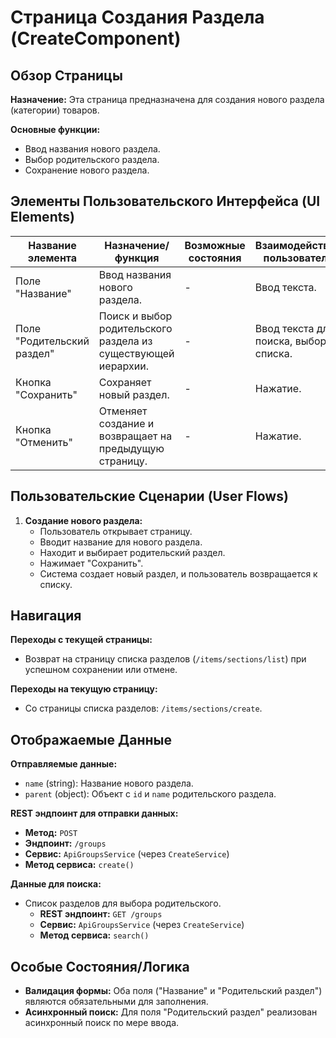 # Страница Создания Раздела (CreateComponent)

## Обзор Страницы

**Назначение:** Эта страница предназначена для создания нового раздела (категории) товаров.

**Основные функции:**
-   Ввод названия нового раздела.
-   Выбор родительского раздела.
-   Сохранение нового раздела.

## Элементы Пользовательского Интерфейса (UI Elements)

| Название элемента | Назначение/функция | Возможные состояния | Взаимодействие пользователя |
| --- | --- | --- | --- |
| Поле "Название" | Ввод названия нового раздела. | - | Ввод текста. |
| Поле "Родительский раздел" | Поиск и выбор родительского раздела из существующей иерархии. | - | Ввод текста для поиска, выбор из списка. |
| Кнопка "Сохранить" | Сохраняет новый раздел. | - | Нажатие. |
| Кнопка "Отменить" | Отменяет создание и возвращает на предыдущую страницу. | - | Нажатие. |

## Пользовательские Сценарии (User Flows)

1.  **Создание нового раздела:**
    -   Пользователь открывает страницу.
    -   Вводит название для нового раздела.
    -   Находит и выбирает родительский раздел.
    -   Нажимает "Сохранить".
    -   Система создает новый раздел, и пользователь возвращается к списку.

## Навигация

**Переходы с текущей страницы:**
-   Возврат на страницу списка разделов (`/items/sections/list`) при успешном сохранении или отмене.

**Переходы на текущую страницу:**
-   Со страницы списка разделов: `/items/sections/create`.

## Отображаемые Данные

**Отправляемые данные:**
-   `name` (string): Название нового раздела.
-   `parent` (object): Объект с `id` и `name` родительского раздела.

**REST эндпоинт для отправки данных:**
-   **Метод:** `POST`
-   **Эндпоинт:** `/groups`
-   **Сервис:** `ApiGroupsService` (через `CreateService`)
-   **Метод сервиса:** `create()`

**Данные для поиска:**
-   Список разделов для выбора родительского.
    -   **REST эндпоинт:** `GET /groups`
    -   **Сервис:** `ApiGroupsService` (через `CreateService`)
    -   **Метод сервиса:** `search()`

## Особые Состояния/Логика

-   **Валидация формы:** Оба поля ("Название" и "Родительский раздел") являются обязательными для заполнения.
-   **Асинхронный поиск:** Для поля "Родительский раздел" реализован асинхронный поиск по мере ввода.
